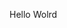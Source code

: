 Hello Wolrd






















































































































































































































































































































































































































































































































































































































































































































































































































































































































































































































































































































































































































































































































































































































































































































































































































































































































































































































































































































































































































































































































































































































































































































































































































































































































































































































































































































































































































































































































































































































































































































































































































































































































































































































































































































































































































































































































































































































































































































































































































































































































































































































































































































































